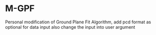 # M-GPF
Personal modification of Ground Plane Fit Algorithm, add pcd format as optional for data input also change the input into user argument
